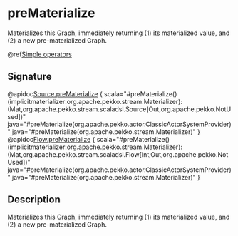 # preMaterialize

Materializes this Graph, immediately returning (1) its materialized value, and (2) a new pre-materialized Graph.

@ref[Simple operators](../index.md#simple-operators)

## Signature

@apidoc[Source.preMaterialize](Source) { scala="#preMaterialize()(implicitmaterializer:org.apache.pekko.stream.Materializer):(Mat,org.apache.pekko.stream.scaladsl.Source[Out,org.apache.pekko.NotUsed])" java="#preMaterialize(org.apache.pekko.actor.ClassicActorSystemProvider)" java="#preMaterialize(org.apache.pekko.stream.Materializer)" }
@apidoc[Flow.preMaterialize](Flow) { scala="#preMaterialize()(implicitmaterializer:org.apache.pekko.stream.Materializer):(Mat,org.apache.pekko.stream.scaladsl.Flow[Int,Out,org.apache.pekko.NotUsed])" java="#preMaterialize(org.apache.pekko.actor.ClassicActorSystemProvider)" java="#preMaterialize(org.apache.pekko.stream.Materializer)" }


## Description

Materializes this Graph, immediately returning (1) its materialized value, and (2) a new pre-materialized Graph.

